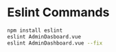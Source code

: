 # Eslint Commands

```sh
npm install eslint
eslint AdminDasboard.vue
eslint AdminDashboard.vue --fix
```